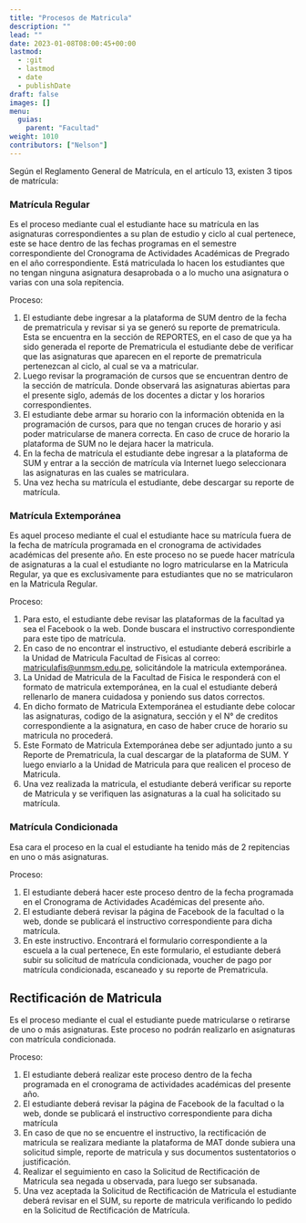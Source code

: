 ```yaml
---
title: "Procesos de Matricula"
description: ""
lead: ""
date: 2023-01-08T08:00:45+00:00
lastmod:
  - :git
  - lastmod
  - date
  - publishDate
draft: false
images: []
menu: 
  guias:
    parent: "Facultad"
weight: 1010
contributors: ["Nelson"]
---
```


Según el Reglamento General de Matrícula, en el artículo 13, existen 3 tipos de matrícula:

### Matrícula Regular

Es el proceso mediante cual el estudiante hace su matrícula en las asignaturas correspondientes a su plan de estudio y ciclo al cual pertenece, este se hace dentro de las fechas programas en el semestre correspondiente del Cronograma de Actividades Académicas de Pregrado en el año correspondiente. Está matriculada lo hacen los estudiantes que no tengan ninguna asignatura desaprobada o a lo mucho una asignatura o varias con una sola repitencia.

Proceso:

1. El estudiante debe ingresar a la plataforma de SUM dentro de la fecha de prematricula y revisar si ya se generó su reporte de prematricula. Esta se encuentra en la sección de REPORTES, en el caso de que ya ha sido generada el reporte de Prematricula el estudiante debe de verificar que las asignaturas que aparecen en el reporte de prematricula pertenezcan al ciclo, al cual se va a matricular.
2. Luego revisar la programación de cursos que se encuentran dentro de la sección de matrícula. Donde observará las asignaturas abiertas para el presente siglo, además de los docentes a dictar y los horarios correspondientes.
3. El estudiante debe armar su horario con la información obtenida en la programación de cursos, para que no tengan cruces de horario y asi poder matricularse de manera correcta. En caso de cruce de horario la plataforma de SUM no le dejara hacer la matricula.
4. En la fecha de matrícula el estudiante debe ingresar a la plataforma de SUM y entrar a la sección de matrícula vía Internet luego seleccionara las asignaturas en las cuales se matriculara.
5. Una vez hecha su matrícula el estudiante, debe descargar su reporte de matrícula.

### Matrícula Extemporánea

Es aquel proceso mediante el cual el estudiante hace su matrícula fuera de la fecha de matrícula programada en el cronograma de actividades académicas del presente año. En este proceso no se puede hacer matrícula de asignaturas a la cual el estudiante no logro matricularse en la Matricula Regular, ya que es exclusivamente para estudiantes que no se matricularon en la Matricula Regular.

Proceso:

1. Para esto, el estudiante debe revisar las plataformas de la facultad ya sea el Facebook o la web. Donde buscara el instructivo correspondiente para este tipo de matrícula.
2. En caso de no encontrar el instructivo, el estudiante deberá escribirle a la Unidad de Matricula Facultad de Fisicas al correo: matriculafis@unmsm.edu.pe, solicitándole la matricula extemporánea.
3. La Unidad de Matricula de la Facultad de Fisica le responderá con el formato de matricula extemporánea, en la cual el estudiante deberá rellenarlo de manera cuidadosa y poniendo sus datos correctos.
4. En dicho formato de Matricula Extemporánea el estudiante debe colocar las asignaturas, codigo de la asignatura, sección y el N° de creditos correspondiente a la asignatura, en caso de haber cruce de horario su matricula no procederá.
5. Este Formato de Matricula Extemporánea debe ser adjuntado junto a su Reporte de Prematricula, la cual descargar de la plataforma de SUM. Y luego enviarlo a la Unidad de Matricula para que realicen el proceso de Matricula.
6. Una vez realizada la matricula, el estudiante deberá verificar su reporte de Matricula y se verifiquen las asignaturas a la cual ha solicitado su matrícula.

### Matrícula Condicionada

Esa cara el proceso en la cual el estudiante ha tenido más de 2 repitencias en uno o más asignaturas.

Proceso:

1. El estudiante deberá hacer este proceso dentro de la fecha programada en el Cronograma de Actividades Académicas del presente año.
2. El estudiante deberá revisar la página de Facebook de la facultad o la web, donde se publicará el instructivo correspondiente para dicha matrícula.
3. En este instructivo. Encontrará el formulario correspondiente a la escuela a la cual pertenece, En este formulario, el estudiante deberá subir su solicitud de matrícula condicionada, voucher de pago por matrícula condicionada, escaneado y su reporte de Prematricula.

## Rectificación de Matricula

Es el proceso mediante el cual el estudiante puede matricularse o retirarse de uno o más asignaturas. Este proceso no podrán realizarlo en asignaturas con matrícula condicionada.

Proceso:

1. El estudiante deberá realizar este proceso dentro de la fecha programada en el cronograma de actividades académicas del presente año.
2. El estudiante deberá revisar la página de Facebook de la facultad o la web, donde se publicará el instructivo correspondiente para dicha matrícula
3. En caso de que no se encuentre el instructivo, la rectificación de matricula se realizara mediante la plataforma de MAT donde subiera una solicitud simple, reporte de matricula y sus documentos sustentatorios o justificación.
4. Realizar el seguimiento en caso la Solicitud de Rectificación de Matricula sea negada u observada, para luego ser subsanada.
5. Una vez aceptada la Solicitud de Rectificación de Matricula el estudiante deberá revisar en el SUM, su reporte de matricula verificando lo pedido en la Solicitud de Rectificación de Matrícula.
